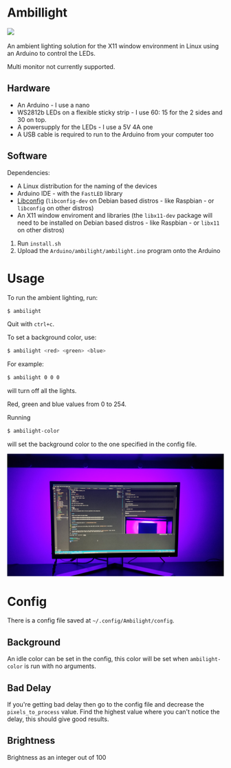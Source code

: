 # Ambillight

![](Demo/Ambilight.gif)

An ambient lighting solution for the X11 window environment in Linux using an Arduino to control the LEDs.

Multi monitor not currently supported.

## Hardware
* An Arduino - I use a nano
* WS2812b LEDs on a flexible sticky strip - I use 60: 15 for the 2 sides and 30 on top.
* A powersupply for the LEDs - I use a 5V 4A one
* A USB cable is required to run to the Arduino from your computer too

## Software
Dependencies:
* A Linux distribution for the naming of the devices
* Arduino IDE - with the `FastLED` library
* [Libconfig](https://github.com/hyperrealm/libconfig) (`libconfig-dev` on Debian based distros - like Raspbian - or `libconfig` on other distros)
* An X11 window enviroment and libraries (the `libx11-dev` package will need to be installed on Debian based distros - like Raspbian - or `libx11` on other distros)

1. Run `install.sh`
2. Upload the `Arduino/ambilight/ambilight.ino` program onto the Arduino

# Usage

To run the ambient lighting, run:
```bash
$ ambilight
```
Quit with `ctrl+c`.

To set a background color, use:
```bash
$ ambilight <red> <green> <blue>
```
For example:
```bash
$ ambilight 0 0 0
```
will turn off all the lights.

Red, green and blue values from 0 to 254.

Running
```bash
$ ambilight-color
```
will set the background color to the one specified in the config file.


![](Demo/Ambilight.jpg)

# Config

There is a config file saved at `~/.config/Ambilight/config`.

## Background

An idle color can be set in the config, this color will be set when `ambilight-color` is run with no arguments.

## Bad Delay

If you're getting bad delay then go to the config file and decrease the `pixels_to_process` value. Find the highest value where you can't notice the delay, this should give good results.  

## Brightness

Brightness as an integer out of 100